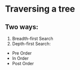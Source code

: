 # Traversing a tree

## Two ways:
1. Breadth-first Search
2. Depth-first Search:
 * Pre Order
 * In Order
 * Post Order
